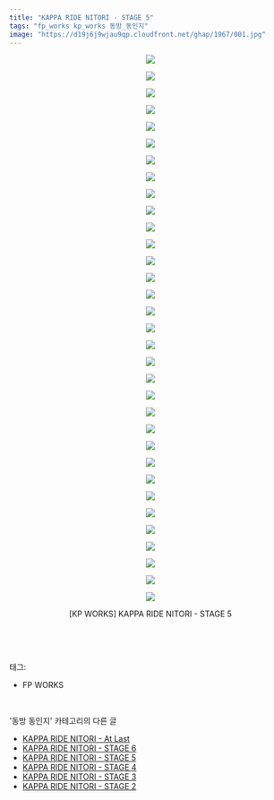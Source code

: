 ```yaml
---
title: "KAPPA RIDE NITORI - STAGE 5"
tags: "fp_works kp_works 동방_동인지"
image: "https://d19j6j9wjau9qp.cloudfront.net/ghap/1967/001.jpg"
---
```

<div class="article">
<p style="text-align: center; clear: none; float: none;"><img src="{{ site.imgserver8 }}/ghap/1967/001.jpg"/></p>
<p style="text-align: center; clear: none; float: none;"><img src="{{ site.imgserver8 }}/ghap/1967/002.jpg"/></p>
<p style="text-align: center; clear: none; float: none;"><img src="{{ site.imgserver8 }}/ghap/1967/003.jpg"/></p>
<p style="text-align: center; clear: none; float: none;"><img src="{{ site.imgserver8 }}/ghap/1967/004.jpg"/></p>
<p style="text-align: center; clear: none; float: none;"><img src="{{ site.imgserver8 }}/ghap/1967/005.jpg"/></p>
<p style="text-align: center; clear: none; float: none;"><img src="{{ site.imgserver8 }}/ghap/1967/006.jpg"/></p>
<p style="text-align: center; clear: none; float: none;"><img src="{{ site.imgserver8 }}/ghap/1967/007.jpg"/></p>
<p style="text-align: center; clear: none; float: none;"><img src="{{ site.imgserver8 }}/ghap/1967/008.jpg"/></p>
<p style="text-align: center; clear: none; float: none;"><img src="{{ site.imgserver8 }}/ghap/1967/009.jpg"/></p>
<p style="text-align: center; clear: none; float: none;"><img src="{{ site.imgserver8 }}/ghap/1967/010.jpg"/></p>
<p style="text-align: center; clear: none; float: none;"><img src="{{ site.imgserver8 }}/ghap/1967/011.jpg"/></p>
<p style="text-align: center; clear: none; float: none;"><img src="{{ site.imgserver8 }}/ghap/1967/012.jpg"/></p>
<p style="text-align: center; clear: none; float: none;"><img src="{{ site.imgserver8 }}/ghap/1967/013.jpg"/></p>
<p style="text-align: center; clear: none; float: none;"><img src="{{ site.imgserver8 }}/ghap/1967/014.jpg"/></p>
<p style="text-align: center; clear: none; float: none;"><img src="{{ site.imgserver8 }}/ghap/1967/015.jpg"/></p>
<p style="text-align: center; clear: none; float: none;"><img src="{{ site.imgserver8 }}/ghap/1967/016.jpg"/></p>
<p style="text-align: center; clear: none; float: none;"><img src="{{ site.imgserver8 }}/ghap/1967/017.jpg"/></p>
<p style="text-align: center; clear: none; float: none;"><img src="{{ site.imgserver8 }}/ghap/1967/018.jpg"/></p>
<p style="text-align: center; clear: none; float: none;"><img src="{{ site.imgserver8 }}/ghap/1967/019.jpg"/></p>
<p style="text-align: center; clear: none; float: none;"><img src="{{ site.imgserver8 }}/ghap/1967/020.jpg"/></p>
<p style="text-align: center; clear: none; float: none;"><img src="{{ site.imgserver8 }}/ghap/1967/021.jpg"/></p>
<p style="text-align: center; clear: none; float: none;"><img src="{{ site.imgserver8 }}/ghap/1967/022.jpg"/></p>
<p style="text-align: center; clear: none; float: none;"><img src="{{ site.imgserver8 }}/ghap/1967/023.jpg"/></p>
<p style="text-align: center; clear: none; float: none;"><img src="{{ site.imgserver8 }}/ghap/1967/024.jpg"/></p>
<p style="text-align: center; clear: none; float: none;"><img src="{{ site.imgserver8 }}/ghap/1967/025.jpg"/></p>
<p style="text-align: center; clear: none; float: none;"><img src="{{ site.imgserver8 }}/ghap/1967/026.jpg"/></p>
<p style="text-align: center; clear: none; float: none;"><img src="{{ site.imgserver8 }}/ghap/1967/027.jpg"/></p>
<p style="text-align: center; clear: none; float: none;"><img src="{{ site.imgserver8 }}/ghap/1967/028.jpg"/></p>
<p style="text-align: center; clear: none; float: none;"><img src="{{ site.imgserver8 }}/ghap/1967/029.jpg"/></p>
<p style="text-align: center; clear: none; float: none;"><img src="{{ site.imgserver8 }}/ghap/1967/030.jpg"/></p>
<p style="text-align: center; clear: none; float: none;"><img src="{{ site.imgserver8 }}/ghap/1967/031.jpg"/></p>
<p style="text-align: center; clear: none; float: none;"><img src="{{ site.imgserver8 }}/ghap/1967/032.jpg"/></p>
<p style="text-align: center; clear: none; float: none;"><img src="{{ site.imgserver8 }}/ghap/1967/033.jpg"/></p>
<p style="text-align: center; clear: none; float: none;">[KP WORKS] KAPPA RIDE NITORI - STAGE 5</p>
<p><br/></p>
</div><br/>
<div class="tagTrail">
<p>태그: </p>
<ul>
<li>FP WORKS</li>
</ul>
</div><br/>
<div class="another">
<p>'동방 동인지' 카테고리의 다른 글</p>
<ul>
<li><a href="/ghap_1969">KAPPA RIDE NITORI - At Last</a></li>
<li><a href="/ghap_1968">KAPPA RIDE NITORI - STAGE 6</a></li>
<li><a href="/ghap_1967">KAPPA RIDE NITORI - STAGE 5</a></li>
<li><a href="/ghap_1966">KAPPA RIDE NITORI - STAGE 4</a></li>
<li><a href="/ghap_1965">KAPPA RIDE NITORI - STAGE 3</a></li>
<li><a href="/ghap_1964">KAPPA RIDE NITORI - STAGE 2</a></li>
</ul>
</div><br/>
<div class="cb_module cb_fluid">
<div class="cb_wrt cb_profile">
</div><!-- commentList close -->
</div><br/>
